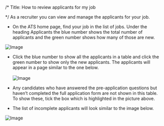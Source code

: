 /*
Title: How to review applicants for my job

*/
As a recruiter you can view and manage the applicants for your job.  
  

- On the ATS home page, find your job in the list of jobs. Under the heading Applicants the blue number shows the total number of applicants and the green number shows how many of those are new.

![Image](https://s3.amazonaws.com/tw-desk/i/122167/attachment-inline/98318.20150511151509981.98318.201505111515099814WOIf)  
  

- Click the blue number to show all the applicants in a table and click the green number to show only the new applicants. The applicants will appear in a page similar to the one below. <br><br>
![Image](https://s3.amazonaws.com/tw-desk/i/122167/attachment-inline/98318.20150511151644101.98318.20150511151644101kED4r)  
  
- Any candidates who have answered the pre-application questions but haven’t completed the full application form are not shown in this table. To show these, tick the box which is highlighted in the picture above.
- The list of incomplete applicants will look similar to the image below.  

![Image](https://s3.amazonaws.com/tw-desk/i/122167/attachment-inline/98318.20150511151743884.98318.20150511151743884W2wpd)